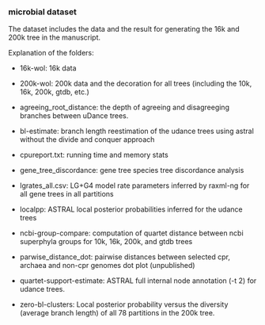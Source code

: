 ### microbial dataset

The dataset includes the data and the result for generating the 16k and 200k tree in the manuscript.

Explanation of the folders:

* 16k-wol: 16k data

* 200k-wol: 200k data and the decoration for all trees (including the 10k, 16k, 200k, gtdb, etc.)

* agreeing_root_distance: the depth of agreeing and disagreeging branches between uDance trees.

* bl-estimate: branch length reestimation of the udance trees using astral without the divide and conquer approach

* cpureport.txt: running time and memory stats

* gene_tree_discordance: gene tree species tree discordance analysis

* lgrates_all.csv: LG+G4 model rate parameters inferred by raxml-ng for all gene trees in all partitions

* localpp: ASTRAL local posterior probabilities inferred for the udance trees

* ncbi-group-compare: computation of quartet distance between ncbi superphyla groups for 10k, 16k, 200k, and gtdb trees

* parwise_distance_dot: pairwise distances between selected cpr, archaea and non-cpr genomes  dot plot (unpublished)

* quartet-support-estimate: ASTRAL full internal node annotation (-t 2)  for udance trees. 

* zero-bl-clusters:  Local posterior probability versus the diversity (average branch length) of all 78 partitions in the 200k tree.
